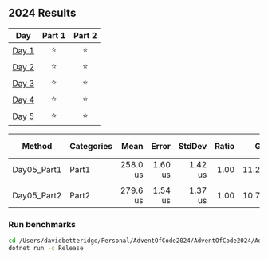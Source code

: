 ## 2024 Results

|                     Day                      | Part 1 | Part 2 |
|:--------------------------------------------:| :---: | :---: |
| [Day 1](https://adventofcode.com/2024/day/1) | ⭐ | ⭐ |
| [Day 2](https://adventofcode.com/2024/day/1) | ⭐ | ⭐ |
| [Day 3](https://adventofcode.com/2024/day/1) | ⭐ | ⭐ |
| [Day 4](https://adventofcode.com/2024/day/1) | ⭐ | ⭐ |
| [Day 5](https://adventofcode.com/2024/day/1) | ⭐ | ⭐ |


| Method      | Categories | Mean     | Error   | StdDev  | Ratio | Gen0    | Gen1   | Allocated | Alloc Ratio |
|------------ |----------- |---------:|--------:|--------:|------:|--------:|-------:|----------:|------------:|
| Day05_Part1 | Part1      | 258.0 us | 1.60 us | 1.42 us |  1.00 | 11.2305 | 0.4883 |  94.96 KB |        1.00 |
|             |            |          |         |         |       |         |        |           |             |
| Day05_Part2 | Part2      | 279.6 us | 1.54 us | 1.37 us |  1.00 | 10.7422 |      - |  93.59 KB |        1.00 |


### Run benchmarks

``` bash
cd /Users/davidbetteridge/Personal/AdventOfCode2024/AdventOfCode2024/AdventOfCode2024.Solutions
dotnet run -c Release
```


